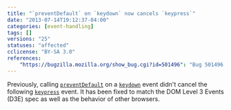 ```yaml
---
title: "`preventDefault` on `keydown` now cancels `keypress`"
date: "2013-07-14T19:12:37-04:00"
categories: [event-handling]
tags: []
versions: "25"
statuses: "affected"
cclicense: "BY-SA 3.0"
references:
    "https://bugzilla.mozilla.org/show_bug.cgi?id=501496": "Bug 501496 – preventDefault on keydown does not cancel following keypress"
---
```

Previously, calling [`preventDefault`](https://developer.mozilla.org/en-US/docs/Web/API/event.preventDefault) on a [`keydown`](https://developer.mozilla.org/en-US/docs/Web/Events/keydown) event didn't cancel the following [`keypress`](https://developer.mozilla.org/en-US/docs/Web/Events/keypress) event. It has been fixed to match the DOM Level 3 Events (D3E) spec as well as the behavior of other browsers.
